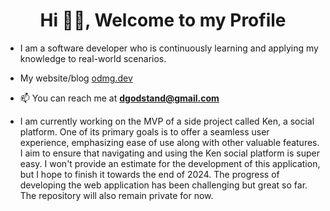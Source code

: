 <h1 align="center">Hi 👋🏾, Welcome to my Profile</h1>

- I am a software developer who is continuously learning and applying my knowledge to real-world scenarios.

- My website/blog [odmg.dev](https://odmg.dev/)
- 📫 You can reach me at **dgodstand@gmail.com**
  
- I am currently working on the MVP of a side project called Ken, a social platform. One of its primary goals is to offer a seamless user experience, emphasizing ease of use along with other valuable features. I aim to ensure that navigating and using the Ken social platform is super easy. I won't provide an estimate for the development of this application, but I hope to finish it towards the end of 2024. The progress of developing the web application has been challenging but great so far. The repository will also remain private for now.


